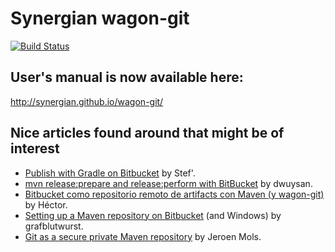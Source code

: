 # Synergian wagon-git

[![Build Status](https://travis-ci.com/tuxedo0801/wagon-git.svg?branch=master)](https://travis-ci.com/tuxedo0801/wagon-git)

## User's manual is now available here:

http://synergian.github.io/wagon-git/

## Nice articles found around that might be of interest

- [Publish with Gradle on Bitbucket](https://medium.com/@Mul0w/publish-with-gradle-on-bitbucket-1463236dc460) by Stef'.
- [mvn release:prepare and release:perform with BitBucket](https://dwuysan.wordpress.com/2015/10/29/mvn-releaseprepare-and-releaseperform-with-bitbucket/) by dwuysan.
- [Bitbucket como repositorio remoto de artifacts con Maven (y wagon-git)](https://hectordeveloper.wordpress.com/2014/12/18/bitbucket-como-repositorio-remoto-de-artifacts-con-maven-y-wagon-git/) by Héctor.
- [Setting up a Maven repository on Bitbucket](https://plebcode.wordpress.com/2015/08/04/setting-up-a-maven-repository-on-bitbucket/) (and Windows) by grafblutwurst.
- [Git as a secure private Maven repository](http://jeroenmols.com/blog/2016/02/05/wagongit/) by Jeroen Mols. 
